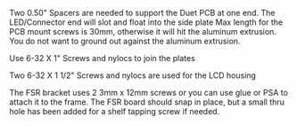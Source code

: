 Two 0.50" Spacers are needed to support the Duet PCB at one end.  The LED/Connector end will slot and float into the side plate
Max length for the PCB mount screws is 30mm, otherwise it will hit the aluminum extrusion.  You do not want to ground out against the aluminum extrusion.

Use 6-32 X 1" Screws and nylocs to join the plates

Two 6-32 X 1 1/2" Screws and nylocs are used for the LCD housing

The FSR bracket uses 2 3mm x 12mm screws or you can use glue or PSA to attach it to the frame.  The FSR board should snap in place, but a small thru hole has been added for a shelf tapping screw if needed.

